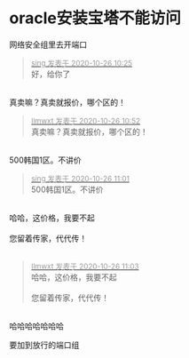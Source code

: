 # oracle安装宝塔不能访问


网络安全组里去开端口

<div class="quote"><blockquote><font size="2"><a href="https://www.hostloc.com/forum.php?mod=redirect&amp;goto=findpost&amp;pid=9352784&amp;ptid=758474" target="_blank"><font color="#999999">sing 发表于 2020-10-26 10:25</font></a></font><br />
好，给你了</blockquote></div><br />
真卖嘛？真卖就报价，哪个区的！

<div class="quote"><blockquote><font size="2"><a href="https://www.hostloc.com/forum.php?mod=redirect&amp;goto=findpost&amp;pid=9352971&amp;ptid=758474" target="_blank"><font color="#999999">llmwxt 发表于 2020-10-26 10:52</font></a></font><br />
真卖嘛？真卖就报价，哪个区的！</blockquote></div><br />
500韩国1区。不讲价

<div class="quote"><blockquote><font size="2"><a href="https://www.hostloc.com/forum.php?mod=redirect&amp;goto=findpost&amp;pid=9353037&amp;ptid=758474" target="_blank"><font color="#999999">sing 发表于 2020-10-26 11:01</font></a></font><br />
500韩国1区。不讲价</blockquote></div><br />
哈哈，这价格，我要不起<br />
<br />
您留着传家，代代传！<br />
<br />
<img src="static/image/smiley/default/funk.gif" smilieid="29" border="0" alt="" />

<div class="quote"><blockquote><font size="2"><a href="https://www.hostloc.com/forum.php?mod=redirect&amp;goto=findpost&amp;pid=9353047&amp;ptid=758474" target="_blank"><font color="#999999">llmwxt 发表于 2020-10-26 11:03</font></a></font><br />
哈哈，这价格，我要不起<br />
<br />
您留着传家，代代传！</blockquote></div><br />
哈哈哈哈哈哈哈

要加到放行的端口组
